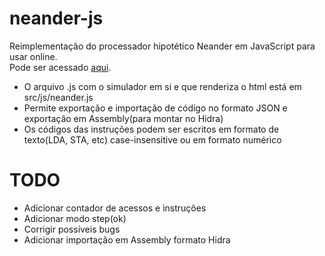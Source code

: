 # neander-js
Reimplementação do processador hipotético Neander em JavaScript para usar online.
<br>
Pode ser acessado [aqui](https://reonardoleis.github.io/neanderjs).

- O arquivo .js com o simulador em si e que renderiza o html está em src/js/neander.js
- Permite exportação e importação de código no formato JSON e exportação em Assembly(para montar no Hidra)
- Os códigos das instruções podem ser escritos em formato de texto(LDA, STA, etc) case-insensitive ou em  formato numérico

# TODO
- Adicionar contador de acessos e instruções
- Adicionar modo step(ok)
- Corrigir possíveis bugs
- Adicionar importação em Assembly formato Hidra
